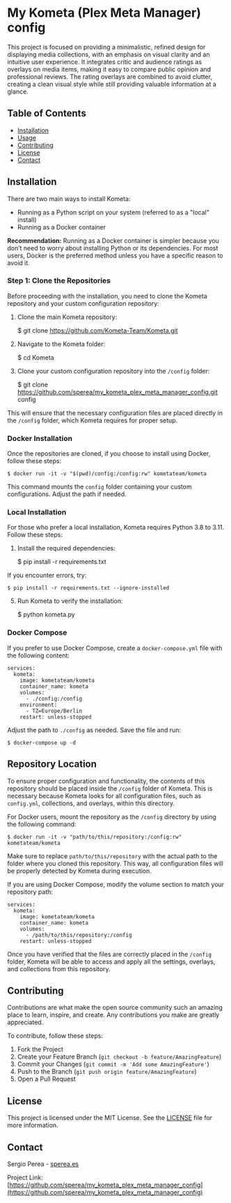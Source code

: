 My Kometa (Plex Meta Manager) config
====================================

This project is focused on providing a minimalistic, refined design for displaying media collections, with an emphasis on visual clarity and an intuitive user experience. It integrates critic and audience ratings as overlays on media items, making it easy to compare public opinion and professional reviews. The rating overlays are combined to avoid clutter, creating a clean visual style while still providing valuable information at a glance.

Table of Contents
-----------------

*   [Installation](#installation)
*   [Usage](#usage)
*   [Contributing](#contributing)
*   [License](#license)
*   [Contact](#contact)

Installation
------------

There are two main ways to install Kometa:

*   Running as a Python script on your system (referred to as a "local" install)
*   Running as a Docker container

**Recommendation:** Running as a Docker container is simpler because you don’t need to worry about installing Python or its dependencies. For most users, Docker is the preferred method unless you have a specific reason to avoid it.

### Step 1: Clone the Repositories

Before proceeding with the installation, you need to clone the Kometa repository and your custom configuration repository:

1.  Clone the main Kometa repository:

    $ git clone https://github.com/Kometa-Team/Kometa.git

3.  Navigate to the Kometa folder:

    $ cd Kometa

5.  Clone your custom configuration repository into the `/config` folder:

    $ git clone https://github.com/sperea/my_kometa_plex_meta_manager_config.git config

This will ensure that the necessary configuration files are placed directly in the `/config` folder, which Kometa requires for proper setup.

### Docker Installation

Once the repositories are cloned, if you choose to install using Docker, follow these steps:

    $ docker run -it -v "$(pwd)/config:/config:rw" kometateam/kometa

This command mounts the `config` folder containing your custom configurations. Adjust the path if needed.

### Local Installation

For those who prefer a local installation, Kometa requires Python 3.8 to 3.11. Follow these steps:

1.  Install the required dependencies:

    $ pip install -r requirements.txt

If you encounter errors, try:

    $ pip install -r requirements.txt --ignore-installed

5.  Run Kometa to verify the installation:

    $ python kometa.py

### Docker Compose

If you prefer to use Docker Compose, create a `docker-compose.yml` file with the following content:

    
    services:
      kometa:
        image: kometateam/kometa
        container_name: kometa
        volumes:
          - ./config:/config
        environment:
          - TZ=Europe/Berlin
        restart: unless-stopped
        

Adjust the path to `./config` as needed. Save the file and run:

    $ docker-compose up -d

Repository Location
-------------------

To ensure proper configuration and functionality, the contents of this repository should be placed inside the `/config` folder of Kometa. This is necessary because Kometa looks for all configuration files, such as `config.yml`, collections, and overlays, within this directory.

For Docker users, mount the repository as the `/config` directory by using the following command:

    $ docker run -it -v "path/to/this/repository:/config:rw" kometateam/kometa

Make sure to replace `path/to/this/repository` with the actual path to the folder where you cloned this repository. This way, all configuration files will be properly detected by Kometa during execution.

If you are using Docker Compose, modify the volume section to match your repository path:

    
    services:
      kometa:
        image: kometateam/kometa
        container_name: kometa
        volumes:
          - /path/to/this/repository:/config
        restart: unless-stopped
        

Once you have verified that the files are correctly placed in the `/config` folder, Kometa will be able to access and apply all the settings, overlays, and collections from this repository.

Contributing
------------

Contributions are what make the open source community such an amazing place to learn, inspire, and create. Any contributions you make are greatly appreciated.

To contribute, follow these steps:

1.  Fork the Project
2.  Create your Feature Branch (`git checkout -b feature/AmazingFeature`)
3.  Commit your Changes (`git commit -m 'Add some AmazingFeature'`)
4.  Push to the Branch (`git push origin feature/AmazingFeature`)
5.  Open a Pull Request

License
-------

This project is licensed under the MIT License. See the [LICENSE](LICENSE) file for more information.

Contact
-------

Sergio Perea - [sperea.es](https://sperea.es)

Project Link: [https://github.com/sperea/my_kometa_plex_meta_manager_config](https://github.com/sperea/my_kometa_plex_meta_manager_config)
